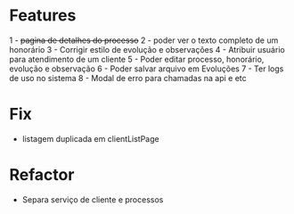 # Features

1 - ~~pagina de detalhes do processo~~
2 - poder ver o texto completo de um honorário
3 - Corrigir estilo de evolução e observações
4 - Atribuir usuário para atendimento de um cliente
5 - Poder editar processo, honorário, evolução e observação
6 - Poder salvar arquivo em Evoluções
7 - Ter logs de uso no sistema
8 - Modal de erro para chamadas na api e etc


# Fix
- listagem duplicada em clientListPage

# Refactor
- Separa serviço de cliente e processos
